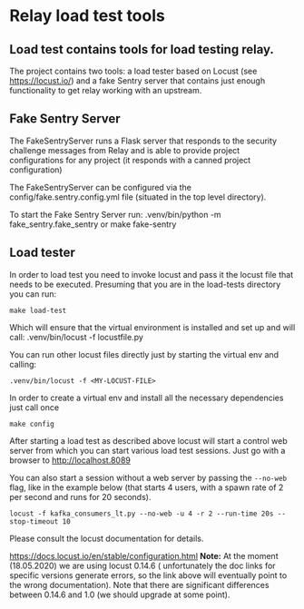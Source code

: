 # Relay load test tools

## Load test contains tools for load testing relay.

The project contains two tools: a load tester based on Locust (see https://locust.io/) and a
fake Sentry server that contains just enough functionality to get relay working with an upstream.

## Fake Sentry Server

The FakeSentryServer runs a Flask server that responds to the security challenge messages from Relay and
is able to provide project configurations for any project (it responds with a canned project configuration)

The FakeSentryServer can be configured via the config/fake.sentry.config.yml file (situated in the top level directory).

To start the Fake Sentry Server run:
    .venv/bin/python -m fake_sentry.fake_sentry
or
    make fake-sentry

## Load tester

In order to load test you need to invoke locust and pass it the locust file that needs to be executed.
Presuming that you are in the load-tests directory you can run:

    make load-test
Which will ensure that the virtual environment is installed and set up and will call:
.venv/bin/locust -f locustfile.py

You can run other locust files directly just by starting the virtual env and calling:

    .venv/bin/locust -f <MY-LOCUST-FILE> 
In order to create a virtual env and install all the necessary dependencies just call once
    
    make config
    
After starting a load test as described above locust will start a control web server from which
you can start various load test sessions. Just go with a browser to http://localhost.8089

You can also start a session without a web server by passing the `--no-web` flag, like in the
example below (that starts 4 users, with a spawn rate of 2 per second and runs for 20 seconds).

    locust -f kafka_consumers_lt.py --no-web -u 4 -r 2 --run-time 20s --stop-timeout 10
    
Please consult the locust documentation for details.

https://docs.locust.io/en/stable/configuration.html
**Note:** At the moment (18.05.2020) we are using locust 0.14.6 ( unfortunately the doc links for specific versions 
generate errors, so the link above will eventually point to the wrong documentation). Note that there are significant
differences between 0.14.6 and 1.0 (we should upgrade at some point).


